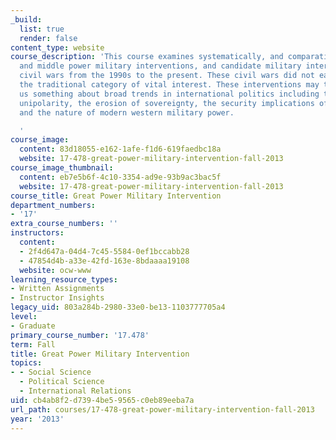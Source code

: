 ```yaml
---
_build:
  list: true
  render: false
content_type: website
course_description: 'This course examines systematically, and comparatively, great
  and middle power military interventions, and candidate military interventions, into
  civil wars from the 1990s to the present. These civil wars did not easily fit into
  the traditional category of vital interest. These interventions may therefore tell
  us something about broad trends in international politics including the nature of
  unipolarity, the erosion of sovereignty, the security implications of globalization,
  and the nature of modern western military power.

  '
course_image:
  content: 83d18055-e162-1afe-f1d6-619faedbc18a
  website: 17-478-great-power-military-intervention-fall-2013
course_image_thumbnail:
  content: eb7e5b6f-4c10-3354-ad9e-93b9ac3bac5f
  website: 17-478-great-power-military-intervention-fall-2013
course_title: Great Power Military Intervention
department_numbers:
- '17'
extra_course_numbers: ''
instructors:
  content:
  - 2f4d647a-04d4-7c45-5584-0ef1bccabb28
  - 47854d4b-a33e-42fd-163e-8bdaaaa19108
  website: ocw-www
learning_resource_types:
- Written Assignments
- Instructor Insights
legacy_uid: 803a284b-2980-33e0-be13-1103777705a4
level:
- Graduate
primary_course_number: '17.478'
term: Fall
title: Great Power Military Intervention
topics:
- - Social Science
  - Political Science
  - International Relations
uid: cb4ab8f2-d739-4be5-9565-c0eb89eeba7a
url_path: courses/17-478-great-power-military-intervention-fall-2013
year: '2013'
---
```

